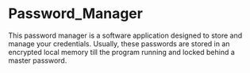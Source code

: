 # Password_Manager
This password manager is a software application designed to store and manage your credentials. Usually, these passwords are stored in an encrypted local memory till the program running and locked behind a master password.
